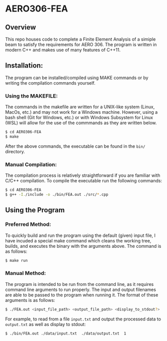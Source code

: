 # AERO306-FEA

## Overview

This repo houses code to complete a Finite Element Analysis of a simiple beam to satisfy the requirements for AERO 306. The program is written in modern C++ and makes use of many features of C++11.

## Installation:

The program can be installed/compiled using MAKE commands or by writing the compilation commands yourself.

### Using the MAKEFILE:

The commands in the makefile are written for a UNIX-like system (Linux, MacOs, etc.) and may not work for a Windows machine. However, using a bash shell (Git for Windows, etc.) or with Windows Subsystem for Linux (WSL) will allow for the use of the commmands as they are written below.

```bash
$ cd AERO306-FEA
$ make
```

After the above commands, the executable can be found in the `bin/` directory.

### Manual Compilation:

The compilation process is relatively straightforward if you are familiar with C/C++ compilation. To compile the executable run the following commands:

```bash
$ cd AERO306-FEA
$ g++ -I./include -o ./bin/FEA.out ./src/*.cpp
```

## Using the Program

### **Preferred Method:**

To quickly build and run the program using the default (given) input file, I have incuded a special make command which cleans the working tree, builds, and executes the binary with the arguments above. The command is as follows:

```bash
$ make run
```

### **Manual Method:**

The program is intended to be run from the command line, as it requires command line arguments to run properly. The input and output filenames are able to be passed to the program when running it. The format of these arguments is as follows:

```bash
$ ./FEA.out <input_file_path> <output_file_path> <display_to_stdout?>
```

For example, to read from a file `input.txt` and output the processed data to `output.txt` as well as display to stdout:

```bash
$ ./bin/FEA.out ./data/input.txt  ./data/output.txt  1
```



